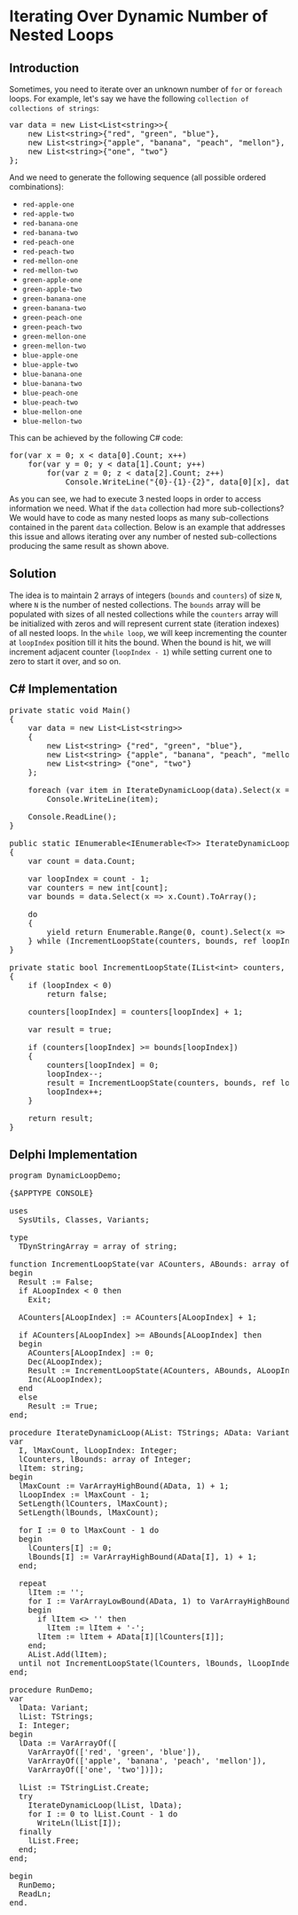 <h1>Iterating Over Dynamic Number of Nested Loops</h1>

<h2>Introduction</h2>

<p>Sometimes, you need to iterate over an unknown number of <code>for</code> or <code>foreach</code> loops. For example, let&#39;s say we have the following <code>collection of collections of strings</code>:</p>

<pre lang="cs">
var data = new List&lt;List&lt;string&gt;&gt;{
    new List&lt;string&gt;{&quot;red&quot;, &quot;green&quot;, &quot;blue&quot;},
    new List&lt;string&gt;{&quot;apple&quot;, &quot;banana&quot;, &quot;peach&quot;, &quot;mellon&quot;},
    new List&lt;string&gt;{&quot;one&quot;, &quot;two&quot;}
};</pre>

<p>And we need to generate the following sequence (all possible ordered combinations):</p>

<ul class="list">
	<li><code>red-apple-one </code></li>
	<li><code>red-apple-two </code></li>
	<li><code>red-banana-one </code></li>
	<li><code>red-banana-two </code></li>
	<li><code>red-peach-one </code></li>
	<li><code>red-peach-two </code></li>
	<li><code>red-mellon-one </code></li>
	<li><code>red-mellon-two </code></li>
	<li><code>green-apple-one </code></li>
	<li><code>green-apple-two </code></li>
	<li><code>green-banana-one </code></li>
	<li><code>green-banana-two </code></li>
	<li><code>green-peach-one </code></li>
	<li><code>green-peach-two </code></li>
	<li><code>green-mellon-one </code></li>
	<li><code>green-mellon-two </code></li>
	<li><code>blue-apple-one </code></li>
	<li><code>blue-apple-two </code></li>
	<li><code>blue-banana-one </code></li>
	<li><code>blue-banana-two </code></li>
	<li><code>blue-peach-one </code></li>
	<li><code>blue-peach-two </code></li>
	<li><code>blue-mellon-one </code></li>
	<li><code>blue-mellon-two</code></li>
</ul>

<p>This can be achieved by the following<font color="#990000" face="Consolas"> </font>C# code:</p>

<pre lang="cs">
for(var x = 0; x &lt; data[0].Count; x++)
    for(var y = 0; y &lt; data[1].Count; y++)
        for(var z = 0; z &lt; data[2].Count; z++)
            Console.WriteLine(&quot;{0}-{1}-{2}&quot;, data[0][x], data[1][y], data[2][z]);</pre>

<p>As you can see, we had to execute 3 nested loops in order to access information we need. What if the <code>data</code> collection had more sub-collections? We would have to code as many nested loops as many sub-collections contained in the parent <code>data</code> collection. Below is an example that addresses this issue and allows iterating over any number of nested sub-collections producing the same result as shown above.</p>

<h2>Solution</h2>

<p>The idea is to maintain 2 arrays of integers (<code>bounds</code> and <code>counters</code>) of size <code>N</code>, where <code>N</code> is the number of nested collections. The <code>bounds</code> array will be populated with sizes of all nested collections while the <code>counters</code> array will be initialized with zeros and will represent current state (iteration indexes) of all nested loops. In the <code>while loop</code>, we will keep incrementing the counter at <code>loopIndex</code> position till it hits the bound. When the bound is hit, we will increment adjacent counter (<code>loopIndex - 1</code>) while setting current one to zero to start it over, and so on.</p>

<h2>C# Implementation</h2>

<pre lang="cs">
private static void Main()
{
    var data = new List&lt;List&lt;string&gt;&gt;
    {
        new List&lt;string&gt; {&quot;red&quot;, &quot;green&quot;, &quot;blue&quot;},
        new List&lt;string&gt; {&quot;apple&quot;, &quot;banana&quot;, &quot;peach&quot;, &quot;mellon&quot;},
        new List&lt;string&gt; {&quot;one&quot;, &quot;two&quot;}
    };

    foreach (var item in IterateDynamicLoop(data).Select(x =&gt; string.Join(&quot;-&quot;, x)))
        Console.WriteLine(item);

    Console.ReadLine();
}

public static IEnumerable&lt;IEnumerable&lt;T&gt;&gt; IterateDynamicLoop&lt;T&gt;(IList&lt;List&lt;T&gt;&gt; data)
{
    var count = data.Count;

    var loopIndex = count - 1;
    var counters = new int[count];
    var bounds = data.Select(x =&gt; x.Count).ToArray();

    do
    {
        yield return Enumerable.Range(0, count).Select(x =&gt; data[x][counters[x]]);
    } while (IncrementLoopState(counters, bounds, ref loopIndex));
}

private static bool IncrementLoopState(IList&lt;int&gt; counters, IList&lt;int&gt; bounds, ref int loopIndex)
{
    if (loopIndex &lt; 0)
        return false;

    counters[loopIndex] = counters[loopIndex] + 1;

    var result = true;

    if (counters[loopIndex] &gt;= bounds[loopIndex])
    {
        counters[loopIndex] = 0;
        loopIndex--;
        result = IncrementLoopState(counters, bounds, ref loopIndex);
        loopIndex++;
    }

    return result;
}</pre>

<h2>Delphi Implementation</h2>

<pre lang="text">
program DynamicLoopDemo;

{$APPTYPE CONSOLE}

uses
  SysUtils, Classes, Variants;

type
  TDynStringArray = array of string;

function IncrementLoopState(var ACounters, ABounds: array of Integer; var ALoopIndex: Integer): Boolean;
begin
  Result := False;
  if ALoopIndex &lt; 0 then
    Exit;

  ACounters[ALoopIndex] := ACounters[ALoopIndex] + 1;

  if ACounters[ALoopIndex] &gt;= ABounds[ALoopIndex] then
  begin
    ACounters[ALoopIndex] := 0;
    Dec(ALoopIndex);
    Result := IncrementLoopState(ACounters, ABounds, ALoopIndex);
    Inc(ALoopIndex);
  end
  else
    Result := True;
end;

procedure IterateDynamicLoop(AList: TStrings; AData: Variant);
var
  I, lMaxCount, lLoopIndex: Integer;
  lCounters, lBounds: array of Integer;
  lItem: string;
begin
  lMaxCount := VarArrayHighBound(AData, 1) + 1;
  lLoopIndex := lMaxCount - 1;
  SetLength(lCounters, lMaxCount);
  SetLength(lBounds, lMaxCount);

  for I := 0 to lMaxCount - 1 do
  begin
    lCounters[I] := 0;
    lBounds[I] := VarArrayHighBound(AData[I], 1) + 1;
  end;

  repeat
    lItem := &#39;&#39;;
    for I := VarArrayLowBound(AData, 1) to VarArrayHighBound(AData, 1) do
    begin
      if lItem &lt;&gt; &#39;&#39; then
        lItem := lItem + &#39;-&#39;;
      lItem := lItem + AData[I][lCounters[I]];
    end;
    AList.Add(lItem);
  until not IncrementLoopState(lCounters, lBounds, lLoopIndex);
end;

procedure RunDemo;
var
  lData: Variant;
  lList: TStrings;
  I: Integer;
begin
  lData := VarArrayOf([
    VarArrayOf([&#39;red&#39;, &#39;green&#39;, &#39;blue&#39;]),
    VarArrayOf([&#39;apple&#39;, &#39;banana&#39;, &#39;peach&#39;, &#39;mellon&#39;]),
    VarArrayOf([&#39;one&#39;, &#39;two&#39;])]);

  lList := TStringList.Create;
  try
    IterateDynamicLoop(lList, lData);
    for I := 0 to lList.Count - 1 do
      WriteLn(lList[I]);
  finally
    lList.Free;
  end;
end;

begin
  RunDemo;
  ReadLn;
end.</pre>
